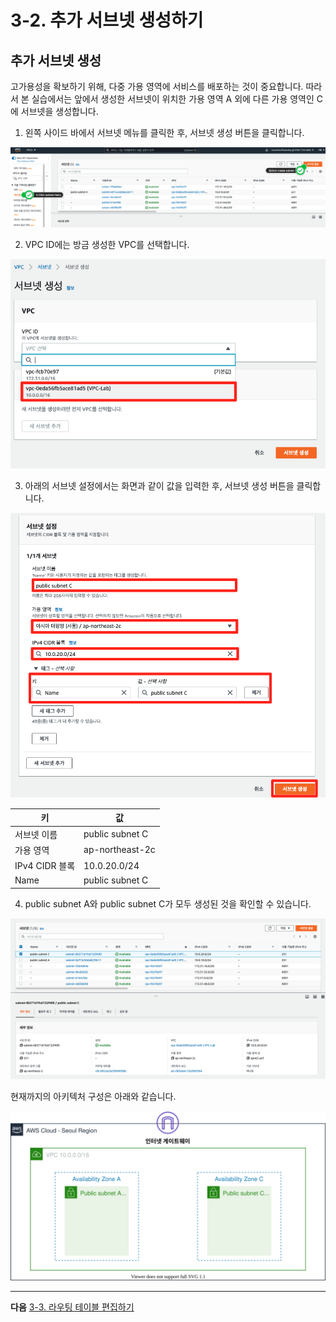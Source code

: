 # 3-2. 추가 서브넷 생성하기

## 추가 서브넷 생성
고가용성을 확보하기 위해, 다중 가용 영역에 서비스를 배포하는 것이 중요합니다. 따라서 본 실습에서는 앞에서 생성한 서브넷이 위치한 가용 영역 A 외에 다른 가용 영역인 C에 서브넷을 생성합니다.

1. 왼쪽 사이드 바에서 서브넷 메뉴를 클릭한 후, 서브넷 생성 버튼을 클릭합니다.

![](./images/create-subnet-01.png)

2. VPC ID에는 방금 생성한 VPC를 선택합니다.

![](./images/create-subnet-02.png)

3. 아래의 서브넷 설정에서는 화면과 같이 값을 입력한 후, 서브넷 생성 버튼을 클릭합니다.

![](./images/create-subnet-03.png)

키 | 값
-- | --
서브넷 이름 | public subnet C
가용 영역 | ap-northeast-2c
IPv4 CIDR 블록 | 10.0.20.0/24
Name | public subnet C

4. public subnet A와 public subnet C가 모두 생성된 것을 확인할 수 있습니다.

![](./images/create-subnet-04.png)

현재까지의 아키텍처 구성은 아래와 같습니다.

![](./images/3-2-architecture.svg)

---

**다음** [3-3. 라우팅 테이블 편집하기](./3-3.set-route-table.md)